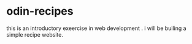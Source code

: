 # odin-recipes
this is an introductory exeercise in web development . i will be builing a simple recipe website.
